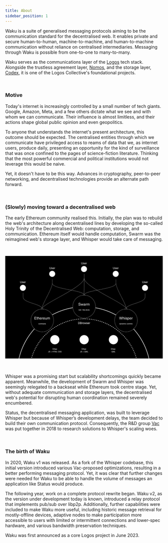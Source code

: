 ```yaml
---
title: About
sidebar_position: 1
---
```


Waku is a suite of generalised messaging protocols aiming to be the communication standard for the decentralised web. It enables private and secure human-to-human, machine-to-machine, and human-to-machine communication without reliance on centralised intermediaries. Messaging through Waku is possible from one-to-one to many-to-many.

Waku serves as the communications layer of the [Logos](https://logos.co/) tech stack. Alongside the trustless agreement layer, [Nomos](http://nomos.tech), and the storage layer, [Codex](http://www.codex.storage), it is one of the Logos Collective's foundational projects. 

<br/>

### Motive

Today's internet is increasingly controlled by a small number of tech giants. Google, Amazon, Meta, and a few others dictate what we see and with whom we can communicate. Their influence is almost limitless, and their actions shape global public opinion and even geopolitics. 

To anyone that understands the internet's present architecture, this outcome should be expected. The centralised entities through which we communicate have privileged access to reams of data that we, as internet users, produce daily, presenting an opportunity for the kind of surveillance that was once confined to the pages of science-fiction literature. Thinking that the most powerful commercial and political institutions would not leverage this would be naive. 

Yet, it doesn't have to be this way. Advances in cryptography, peer-to-peer networking, and decentralised technologies provide an alternate path forward.

<br/>

### (Slowly) moving toward a decentralised web

The early Ethereum community realised this. Initially, the plan was to rebuild the web's architecture along decentralised lines by developing the so-called Holy Trinity of the Decentralised Web: computation, storage, and communication. Ethereum itself would handle computation, Swarm was the reimagined web's storage layer, and Whisper would take care of messaging.

<br/>

![history](/subpages/history.png)

<br/>

Whisper was a promising start but scalability shortcomings quickly became apparent. Meanwhile, the development of Swarm and Whisper was seemingly relegated to a backseat while Ethereum took centre stage. Yet, without adequate communication and storage layers, the decentralised web's potential for disrupting human coordination remained severely encumbered.

Status, the decentralised messaging application, was built to leverage Whisper but because of Whisper’s development delays, the team decided to build their own communication protocol. Consequently, the R&D group [Vac](https://vac.dev/) was put together in 2018 to research solutions to Whisper's scaling woes.


<br/>

### The birth of Waku

In 2020, Waku v1 was released. As a fork of the Whisper codebase, this initial version introduced various Vac-proposed optimizations, resulting in a better performing messaging protocol. Yet, it was clear that further changes were needed for Waku to be able to handle the volume of messages an application like Status would produce.  

The following year, work on a complete protocol rewrite began. Waku v2, as the version under development today is known, introduced a relay protocol that implements pub/sub over libp2p. Additionally, further capabilities were included to make Waku more useful, including historic message retrieval for mostly-offline devices, adaptive nodes to make participation more accessible to users with limited or intermittent connections and lower-spec hardware, and various bandwidth preservation techniques.   

Waku was first announced as a core Logos project in June 2023.
  
